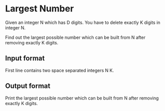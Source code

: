 # Largest Number

Given an integer N which has D digits. You have to delete exactly K digits in integer N.

Find out the largest possible number which can be built from N after removing exactly K digits.

## Input format

First line contains two space separated integers N K.

## Output format

Print the largest possible number which can be built from N after removing exactly K digits.
